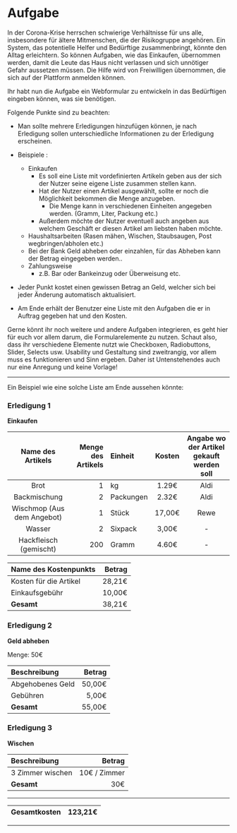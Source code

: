 # Aufgabe
In der Corona-Krise herrschen schwierige Verhältnisse für uns alle, insbesondere für ältere Mitmenschen, die der Risikogruppe angehören. Ein System, das potentielle Helfer und Bedürftige zusammenbringt, könnte den Alltag erleichtern. So können Aufgaben, wie das Einkaufen, übernommen werden, damit die Leute das Haus nicht verlassen und sich unnötiger Gefahr aussetzen müssen. Die Hilfe wird von Freiwilligen übernommen, die sich auf der Plattform anmelden können.

Ihr habt nun die Aufgabe ein Webformular zu entwickeln in das Bedürftigen eingeben können, was sie benötigen.

Folgende Punkte sind zu beachten:
* Man sollte mehrere Erledigungen hinzufügen können, je nach Erledigung sollen unterschiedliche Informationen zu der Erledigung erscheinen.
* Beispiele :
    * Einkaufen
        * Es soll eine Liste mit vordefinierten Artikeln geben aus der sich der Nutzer seine eigene Liste zusammen stellen kann.
        * Hat der Nutzer einen Artikel ausgewählt, sollte er noch die Möglichkeit bekommen die Menge anzugeben.
            * Die Menge kann in verschiedenen Einheiten angegeben werden. (Gramm, Liter, Packung etc.)
        * Außerdem möchte der Nutzer eventuell auch angeben aus welchem Geschäft er diesen Artikel am liebsten haben möchte.
    * Haushaltsarbeiten (Rasen mähen, Wischen, Staubsaugen, Post wegbringen/abholen etc.)
    * Bei der Bank Geld abheben oder einzahlen, für das Abheben kann der Betrag eingegeben werden..
    * Zahlungsweise
      * z.B. Bar oder Bankeinzug oder Überweisung etc.  

* Jeder Punkt kostet einen gewissen Betrag an Geld, welcher sich bei jeder Änderung automatisch aktualisiert.
* Am Ende erhält der Benutzer eine Liste mit den Aufgaben die er in Auftrag gegeben hat und den Kosten.


Gerne könnt ihr noch weitere und andere Aufgaben integrieren, es geht hier für euch vor allem darum, die Formularelemente zu nutzen. Schaut also, dass ihr verschiedene Elemente nutzt wie Checkboxen, Radiobuttons, Slider, Selects usw. Usability und Gestaltung sind zweitrangig, vor allem muss es funktionieren und Sinn ergeben. Daher ist Untenstehendes auch nur eine Anregung und keine Vorlage!



***

Ein Beispiel wie eine solche Liste am Ende aussehen könnte:  

### Erledigung 1
**Einkaufen**

Name des Artikels | Menge des Artikels | Einheit | Kosten | Angabe wo der Artikel gekauft werden soll
:---------------: | -----------------: | :------ | :----: | :---------------------------------------:
Brot | 1 | kg | 1.29€ |Aldi
Backmischung | 2 | Packungen | 2.32€ | Aldi
Wischmop (Aus dem Angebot) | 1 | Stück | 17,00€ | Rewe
Wasser | 2 | Sixpack | 3,00€ | -
Hackfleisch (gemischt) | 200 | Gramm | 4.60€ | - 

Name des Kostenpunkts | Betrag
:-------------------- | -----:
Kosten für die Artikel | 28,21€
Einkaufsgebühr | 10,00€
**Gesamt** | 38,21€


### Erledigung 2
**Geld abheben**

Menge: 50€

Beschreibung| Betrag
:-------------------- | -----:
Abgehobenes Geld | 50,00€
Gebühren | 5,00€
**Gesamt** | 55,00€

### Erledigung 3
**Wischen**

Beschreibung | Betrag
:----------- | ------:
3 Zimmer wischen | 10€ / Zimmer
**Gesamt** | 30€

***

Gesamtkosten | 123,21€
------------ | ------

***
